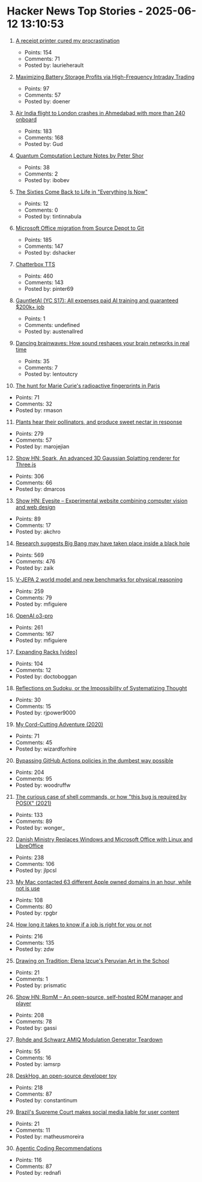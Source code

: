# Hacker News Top Stories - 2025-06-12 13:10:53

1. [A receipt printer cured my procrastination](https://www.laurieherault.com/articles/a-thermal-receipt-printer-cured-my-procrastination)
   - Points: 154
   - Comments: 71
   - Posted by: laurieherault

2. [Maximizing Battery Storage Profits via High-Frequency Intraday Trading](https://arxiv.org/abs/2504.06932)
   - Points: 97
   - Comments: 57
   - Posted by: doener

3. [Air India flight to London crashes in Ahmedabad with more than 240 onboard](https://www.theguardian.com/world/live/2025/jun/12/air-india-flight-ai171-plane-crash-ahmedabad-india-latest-updates)
   - Points: 183
   - Comments: 168
   - Posted by: Gud

4. [Quantum Computation Lecture Notes by Peter Shor](https://math.mit.edu/~shor/435-LN/)
   - Points: 38
   - Comments: 2
   - Posted by: ibobev

5. [The Sixties Come Back to Life in "Everything Is Now"](https://www.newyorker.com/culture/the-front-row/the-sixties-come-back-to-life-in-everything-is-now)
   - Points: 12
   - Comments: 0
   - Posted by: tintinnabula

6. [Microsoft Office migration from Source Depot to Git](https://danielsada.tech/blog/carreer-part-7-how-office-moved-to-git-and-i-loved-devex/)
   - Points: 185
   - Comments: 147
   - Posted by: dshacker

7. [Chatterbox TTS](https://github.com/resemble-ai/chatterbox)
   - Points: 460
   - Comments: 143
   - Posted by: pinter69

8. [GauntletAI (YC S17): All expenses paid AI training and guaranteed $200k+ job](https://www.gauntletai.com/)
   - Points: 1
   - Comments: undefined
   - Posted by: austenallred

9. [Dancing brainwaves: How sound reshapes your brain networks in real time](https://www.sciencedaily.com/releases/2025/06/250602155001.htm)
   - Points: 35
   - Comments: 7
   - Posted by: lentoutcry

10. [The hunt for Marie Curie's radioactive fingerprints in Paris](https://www.bbc.com/future/article/20250605-the-hunt-for-marie-curies-radioactive-fingerprints-in-paris)
   - Points: 71
   - Comments: 32
   - Posted by: rmason

11. [Plants hear their pollinators, and produce sweet nectar in response](https://www.cbc.ca/listen/live-radio/1-51-quirks-and-quarks/clip/16150976-plants-hear-pollinators-produce-sweet-nectar-response)
   - Points: 279
   - Comments: 57
   - Posted by: marojejian

12. [Show HN: Spark, An advanced 3D Gaussian Splatting renderer for Three.js](https://sparkjs.dev/)
   - Points: 306
   - Comments: 66
   - Posted by: dmarcos

13. [Show HN: Eyesite – Experimental website combining computer vision and web design](https://blog.andykhau.com/blog/eyesite)
   - Points: 89
   - Comments: 17
   - Posted by: akchro

14. [Research suggests Big Bang may have taken place inside a black hole](https://www.port.ac.uk/news-events-and-blogs/blogs/space-cosmology-and-the-universe/what-if-the-big-bang-wasnt-the-beginning-our-research-suggests-it-may-have-taken-place-inside-a-black-hole)
   - Points: 569
   - Comments: 476
   - Posted by: zaik

15. [V-JEPA 2 world model and new benchmarks for physical reasoning](https://ai.meta.com/blog/v-jepa-2-world-model-benchmarks/)
   - Points: 259
   - Comments: 79
   - Posted by: mfiguiere

16. [OpenAI o3-pro](https://help.openai.com/en/articles/9624314-model-release-notes)
   - Points: 261
   - Comments: 167
   - Posted by: mfiguiere

17. [Expanding Racks [video]](https://www.youtube.com/watch?v=iWknov3Xpts)
   - Points: 104
   - Comments: 12
   - Posted by: doctoboggan

18. [Reflections on Sudoku, or the Impossibility of Systematizing Thought](https://rjp.io/blog/2025-06-07-reflections-on-sudoku)
   - Points: 30
   - Comments: 15
   - Posted by: rjpower9000

19. [My Cord-Cutting Adventure (2020)](http://brander.ca/cordcut/)
   - Points: 71
   - Comments: 45
   - Posted by: wizardforhire

20. [Bypassing GitHub Actions policies in the dumbest way possible](https://blog.yossarian.net/2025/06/11/github-actions-policies-dumb-bypass)
   - Points: 204
   - Comments: 95
   - Posted by: woodruffw

21. [The curious case of shell commands, or how "this bug is required by POSIX" (2021)](https://notes.volution.ro/v1/2021/01/notes/502e747f/)
   - Points: 133
   - Comments: 89
   - Posted by: wonger_

22. [Danish Ministry Replaces Windows and Microsoft Office with Linux and LibreOffice](https://www.heise.de/en/news/From-Word-and-Excel-to-LibreOffice-Danish-ministry-says-goodbye-to-Microsoft-10438942.html)
   - Points: 238
   - Comments: 106
   - Posted by: jlpcsl

23. [My Mac contacted 63 different Apple owned domains in an hour, while not is use](https://appaddict.app/post/my-mac-contacted-63-different-apple-owned-domains-in-one-hour-while-not-is-use)
   - Points: 108
   - Comments: 80
   - Posted by: rpgbr

24. [How long it takes to know if a job is right for you or not](https://charity.wtf/2025/06/08/on-how-long-it-takes-to-know-if-a-job-is-right-for-you-or-not/)
   - Points: 216
   - Comments: 135
   - Posted by: zdw

25. [Drawing on Tradition: Elena Izcue's Peruvian Art in the School](https://publicdomainreview.org/collection/peruvian-art-in-the-school/)
   - Points: 21
   - Comments: 1
   - Posted by: prismatic

26. [Show HN: RomM – An open-source, self-hosted ROM manager and player](https://github.com/rommapp/romm)
   - Points: 208
   - Comments: 78
   - Posted by: gassi

27. [Rohde and Schwarz AMIQ Modulation Generator Teardown](https://tomverbeure.github.io/2025/04/26/RS-AMIQ-Teardown-Analog-Deep-Dive.html)
   - Points: 55
   - Comments: 16
   - Posted by: iamsrp

28. [DeskHog, an open-source developer toy](https://posthog.com/deskhog)
   - Points: 218
   - Comments: 87
   - Posted by: constantinum

29. [Brazil's Supreme Court makes social media liable for user content](https://economictimes.indiatimes.com/tech/technology/brazils-supreme-court-justices-agree-to-make-social-media-companies-liable-for-user-content/articleshow/121791147.cms?from=mdr)
   - Points: 21
   - Comments: 11
   - Posted by: matheusmoreira

30. [Agentic Coding Recommendations](https://lucumr.pocoo.org/2025/6/12/agentic-coding/)
   - Points: 116
   - Comments: 87
   - Posted by: rednafi

